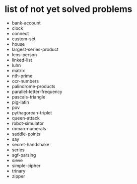 # list of not yet solved problems

* bank-account
* clock
* connect
* custom-set
* house
* largest-series-product
* lens-person
* linked-list
* luhn
* matrix
* nth-prime
* ocr-numbers
* palindrome-products
* parallel-letter-frequency
* pascals-triangle
* pig-latin
* pov
* pythagorean-triplet
* queen-attack
* robot-simulator
* roman-numerals
* saddle-points
* say
* secret-handshake
* series
* sgf-parsing
* sieve
* simple-cipher
* trinary
* zipper
